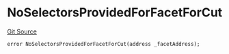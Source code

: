 # NoSelectorsProvidedForFacetForCut
[Git Source](https://github.com/thrackle-io/rules-engine/blob/3234c3c6e5bf5f01811a34cd7cc6e00de73aa6c7/src/protocol/economic/ruleProcessor/RuleProcessorDiamondLib.sol)


```solidity
error NoSelectorsProvidedForFacetForCut(address _facetAddress);
```

